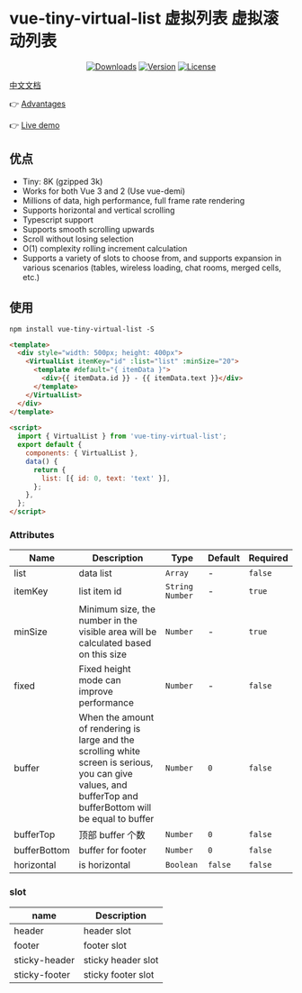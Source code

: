 # vue-tiny-virtual-list 虚拟列表 虚拟滚动列表

<p align="center">
  <a href="https://npmcharts.com/compare/vue-tiny-virtual-list?minimal=true"><img src="https://img.shields.io/npm/dm/vue-tiny-virtual-list.svg?sanitize=true" alt="Downloads"></a>
  <a href="https://www.npmjs.com/package/vue-tiny-virtual-list"><img src="https://img.shields.io/npm/v/vue-tiny-virtual-list.svg?sanitize=true" alt="Version"></a>
  <a href="https://www.npmjs.com/package/vue-tiny-virtual-list"><img src="https://img.shields.io/npm/l/vue-tiny-virtual-list.svg?sanitize=true" alt="License"></a>
</p>

[中文文档](https://github.com/keno-lee/vue-tiny-virtual-list/blob/master/README-CN.md)

👉 <a href="https://d8diegi800.feishu.cn/wiki/MX2Vwn1RWiwUsokjhshcr6sVnNb?from=from_copylink" target="_blank">Advantages</a>

👉 <a href="https://keno-lee.github.io/vue-tiny-virtual-list/" target="_blank">Live demo</a>

## 优点

- Tiny: 8K (gzipped 3k)
- Works for both Vue 3 and 2 (Use vue-demi)
- Millions of data, high performance, full frame rate rendering
- Supports horizontal and vertical scrolling
- Typescript support
- Supports smooth scrolling upwards
- Scroll without losing selection
- O(1) complexity rolling increment calculation
- Supports a variety of slots to choose from, and supports expansion in various scenarios (tables, wireless loading, chat rooms, merged cells, etc.)

## 使用

```shell
npm install vue-tiny-virtual-list -S
```

```html
<template>
  <div style="width: 500px; height: 400px">
    <VirtualList itemKey="id" :list="list" :minSize="20">
      <template #default="{ itemData }">
        <div>{{ itemData.id }} - {{ itemData.text }}</div>
      </template>
    </VirtualList>
  </div>
</template>

<script>
  import { VirtualList } from 'vue-tiny-virtual-list';
  export default {
    components: { VirtualList },
    data() {
      return {
        list: [{ id: 0, text: 'text' }],
      };
    },
  };
</script>
```

### Attributes

| Name         | Description                                                                                                                                                  | Type             | Default | Required |
| ------------ | ------------------------------------------------------------------------------------------------------------------------------------------------------------ | ---------------- | ------- | -------- |
| list         | data list                                                                                                                                                    | `Array`          | -       | `false`  |
| itemKey      | list item id                                                                                                                                                 | `String  Number` | -       | `true`   |
| minSize      | Minimum size, the number in the visible area will be calculated based on this size                                                                           | `Number`         | -       | `true`   |
| fixed        | Fixed height mode can improve performance                                                                                                                    | `Number`         | -       | `false`  |
| buffer       | When the amount of rendering is large and the scrolling white screen is serious, you can give values, and bufferTop and bufferBottom will be equal to buffer | `Number`         | `0`     | `false`  |
| bufferTop    | 顶部 buffer 个数                                                                                                                                             | `Number`         | `0`     | `false`  |
| bufferBottom | buffer for footer                                                                                                                                            | `Number`         | `0`     | `false`  |
| horizontal   | is horizontal                                                                                                                                                | `Boolean`        | `false` | `false`  |

### slot

| name          | Description        |
| ------------- | ------------------ |
| header        | header slot        |
| footer        | footer slot        |
| sticky-header | sticky header slot |
| sticky-footer | sticky footer slot |
